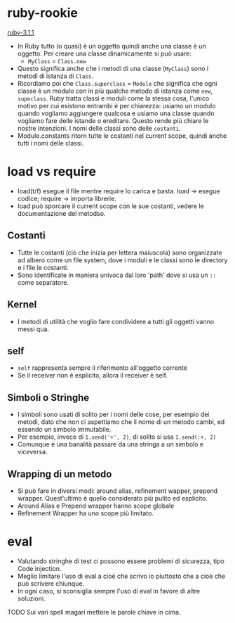 # ruby-rookie
[ruby-3.1.1](https://ruby-doc.org/core-3.1.1/)

* In Ruby tutto (o quasi) è un oggetto quindi anche una classe è un oggetto. Per creare una classe dinamicamente si può usare:
   * `MyClass` = `Class.new`
* Questo significa anche che i metodi di una classe (`MyClass`) sono i metodi di istanza di `Class`.
* Ricordiamo poi che `Class.superclass` = `Module` che significa che ogni classe è un modulo con in più qualche metodo di istanza come `new`, `supeclass`. Ruby tratta classi e moduli come la stessa cosa, l'unico motivo per cui esistono entrambi è per chiarezza: usiamo un modulo quando vogliamo aggiungere qualcosa e usiamo una classe quando vogliamo fare delle istande o ereditare. Questo rende più chiare le nostre intenzioni. I nomi delle classi sono delle `costanti`.
* Module.constants ritorn tutte le costanti nel current scope, quindi anche tutti i nomi delle classi.

# load vs require
* load(t/f) esegue il file mentre require lo carica e basta. load -> esegue codice; require -> importa librerie.
* load può sporcare il current scope con le sue costanti, vedere le documentazione del metodso.

## Costanti
* Tutte le costanti (ciò che inizia per lettera maiuscola) sono organizzate ad albero come un file system, dove i moduli e le classi sono le directory e i file le costanti.
* Sono identificate in maniera univoca dal loro 'path' dove si usa un `::` come separatore. 

## Kernel
* I metodi di utilità che voglio fare  condividere a tutti gli oggetti vanno messi qua.

## self
* `self` rappresenta sempre il riferimento all'oggetto  corrente
* Se il receiver non è esplicito, allora il receiver è self.

## Simboli o Stringhe
* I simboli sono usati di solito per i nomi delle cose, per esempio dei metodi, dato che non ci aspettiamo che il nome di un metodo cambi, ed essendo un simbolo immutabile.
* Per esempio, invece di  `1.send('+', 2)`, di solito si usa `1.send(:+, 2)`
* Comunque è una banalità passare da una stringa a un simbolo  e viceversa.

## Wrapping di un metodo
* Si può fare in diversi modi: around alias, refinement wapper, prepend wrapper. Quest'ultimo è quello considerato più pulito ed esplicito.
* Around Alias e Prepend wrapper hanno scope globale
* Refinement Wrapper ha uno scope più limitato.

# eval
* Valutando stringhe di test ci possono essere problemi di sicurezza, tipo Code injection.
* Meglio limitare l'uso di eval a cioè che scrivo io piuttosto che a cioè che può scrivere chiunque.
* In ogni caso, si sconsiglia sempre l'uso di eval in favore di altre soluzioni.


TODO
Sui vari spell magari mettere le parole chiave in cima.